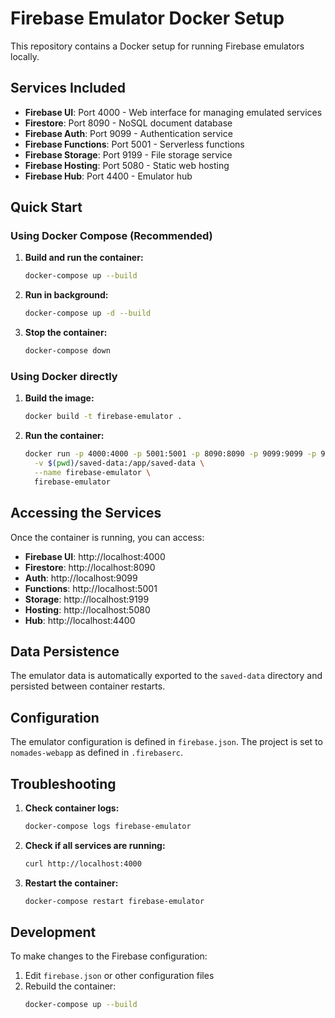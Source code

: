 # Firebase Emulator Docker Setup

This repository contains a Docker setup for running Firebase emulators locally.

## Services Included

- **Firebase UI**: Port 4000 - Web interface for managing emulated services
- **Firestore**: Port 8090 - NoSQL document database
- **Firebase Auth**: Port 9099 - Authentication service
- **Firebase Functions**: Port 5001 - Serverless functions
- **Firebase Storage**: Port 9199 - File storage service
- **Firebase Hosting**: Port 5080 - Static web hosting
- **Firebase Hub**: Port 4400 - Emulator hub

## Quick Start

### Using Docker Compose (Recommended)

1. **Build and run the container:**
   ```bash
   docker-compose up --build
   ```

2. **Run in background:**
   ```bash
   docker-compose up -d --build
   ```

3. **Stop the container:**
   ```bash
   docker-compose down
   ```

### Using Docker directly

1. **Build the image:**
   ```bash
   docker build -t firebase-emulator .
   ```

2. **Run the container:**
   ```bash
   docker run -p 4000:4000 -p 5001:5001 -p 8090:8090 -p 9099:9099 -p 9199:9199 \
     -v $(pwd)/saved-data:/app/saved-data \
     --name firebase-emulator \
     firebase-emulator
   ```

## Accessing the Services

Once the container is running, you can access:

- **Firebase UI**: http://localhost:4000
- **Firestore**: http://localhost:8090
- **Auth**: http://localhost:9099
- **Functions**: http://localhost:5001
- **Storage**: http://localhost:9199
- **Hosting**: http://localhost:5080
- **Hub**: http://localhost:4400

## Data Persistence

The emulator data is automatically exported to the `saved-data` directory and persisted between container restarts.

## Configuration

The emulator configuration is defined in `firebase.json`. The project is set to `nomades-webapp` as defined in `.firebaserc`.

## Troubleshooting

1. **Check container logs:**
   ```bash
   docker-compose logs firebase-emulator
   ```

2. **Check if all services are running:**
   ```bash
   curl http://localhost:4000
   ```

3. **Restart the container:**
   ```bash
   docker-compose restart firebase-emulator
   ```

## Development

To make changes to the Firebase configuration:

1. Edit `firebase.json` or other configuration files
2. Rebuild the container:
   ```bash
   docker-compose up --build
   ```
